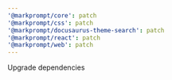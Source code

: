 ```yaml
---
'@markprompt/core': patch
'@markprompt/css': patch
'@markprompt/docusaurus-theme-search': patch
'@markprompt/react': patch
'@markprompt/web': patch
---
```


Upgrade dependencies
